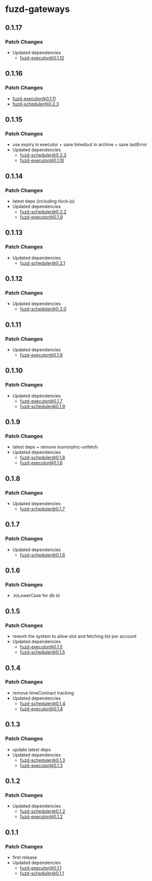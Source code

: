 # fuzd-gateways

## 0.1.17

### Patch Changes

- Updated dependencies
  - fuzd-executor@0.1.12

## 0.1.16

### Patch Changes

- fuzd-executor@0.1.11
- fuzd-scheduler@0.2.3

## 0.1.15

### Patch Changes

- use expiry in executor + save timedout in archive + save lastError
- Updated dependencies
  - fuzd-scheduler@0.2.3
  - fuzd-executor@0.1.10

## 0.1.14

### Patch Changes

- latest deps (including tlock-js)
- Updated dependencies
  - fuzd-scheduler@0.2.2
  - fuzd-executor@0.1.9

## 0.1.13

### Patch Changes

- Updated dependencies
  - fuzd-scheduler@0.2.1

## 0.1.12

### Patch Changes

- Updated dependencies
  - fuzd-scheduler@0.2.0

## 0.1.11

### Patch Changes

- Updated dependencies
  - fuzd-executor@0.1.8

## 0.1.10

### Patch Changes

- Updated dependencies
  - fuzd-executor@0.1.7
  - fuzd-scheduler@0.1.9

## 0.1.9

### Patch Changes

- latest deps + remove isomorphic-unfetch
- Updated dependencies
  - fuzd-scheduler@0.1.8
  - fuzd-executor@0.1.6

## 0.1.8

### Patch Changes

- Updated dependencies
  - fuzd-scheduler@0.1.7

## 0.1.7

### Patch Changes

- Updated dependencies
  - fuzd-scheduler@0.1.6

## 0.1.6

### Patch Changes

- .toLowerCase for db id

## 0.1.5

### Patch Changes

- rework the system to allow slot and fetching list per account
- Updated dependencies
  - fuzd-executor@0.1.5
  - fuzd-scheduler@0.1.5

## 0.1.4

### Patch Changes

- remove timeContract tracking
- Updated dependencies
  - fuzd-scheduler@0.1.4
  - fuzd-executor@0.1.4

## 0.1.3

### Patch Changes

- update latest deps
- Updated dependencies
  - fuzd-scheduler@0.1.3
  - fuzd-executor@0.1.3

## 0.1.2

### Patch Changes

- Updated dependencies
  - fuzd-scheduler@0.1.2
  - fuzd-executor@0.1.2

## 0.1.1

### Patch Changes

- first release
- Updated dependencies
  - fuzd-executor@0.1.1
  - fuzd-scheduler@0.1.1
